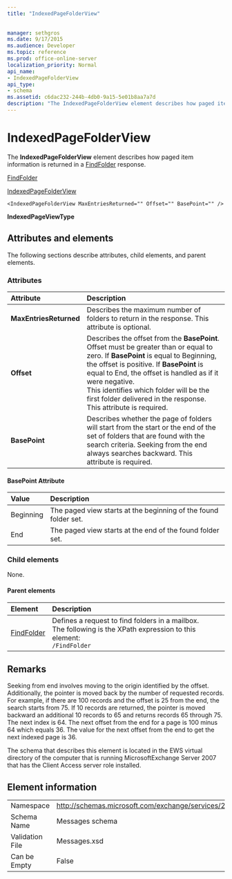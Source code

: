 ```yaml
---
title: "IndexedPageFolderView"
 
 
manager: sethgros
ms.date: 9/17/2015
ms.audience: Developer
ms.topic: reference
ms.prod: office-online-server
localization_priority: Normal
api_name:
- IndexedPageFolderView
api_type:
- schema
ms.assetid: c6dac232-244b-4db0-9a15-5e01b8aa7a7d
description: "The IndexedPageFolderView element describes how paged item information is returned in a FindFolder response."
---
```


# IndexedPageFolderView

The **IndexedPageFolderView** element describes how paged item information is returned in a [FindFolder](findfolder.md) response. 
  
[FindFolder](findfolder.md)
  
[IndexedPageFolderView](indexedpagefolderview.md)
  
```
<IndexedPageFolderView MaxEntriesReturned="" Offset="" BasePoint="" />
```

 **IndexedPageViewType**
## Attributes and elements

The following sections describe attributes, child elements, and parent elements.
  
### Attributes

|**Attribute**|**Description**|
|:-----|:-----|
|**MaxEntriesReturned** <br/> |Describes the maximum number of folders to return in the response. This attribute is optional.  <br/> |
|**Offset** <br/> |Describes the offset from the **BasePoint**. Offset must be greater than or equal to zero. If **BasePoint** is equal to Beginning, the offset is positive. If **BasePoint** is equal to End, the offset is handled as if it were negative.  <br/> This identifies which folder will be the first folder delivered in the response. This attribute is required.  <br/> |
|**BasePoint** <br/> |Describes whether the page of folders will start from the start or the end of the set of folders that are found with the search criteria. Seeking from the end always searches backward. This attribute is required.  <br/> |
   
#### BasePoint Attribute

|**Value**|**Description**|
|:-----|:-----|
|Beginning  <br/> |The paged view starts at the beginning of the found folder set.  <br/> |
|End  <br/> |The paged view starts at the end of the found folder set.  <br/> |
   
### Child elements

None.
  
#### Parent elements

|**Element**|**Description**|
|:-----|:-----|
|[FindFolder](findfolder.md) <br/> |Defines a request to find folders in a mailbox.  <br/> The following is the XPath expression to this element:  <br/>  `/FindFolder` <br/> |
   
## Remarks

Seeking from end involves moving to the origin identified by the offset. Additionally, the pointer is moved back by the number of requested records. For example, if there are 100 records and the offset is 25 from the end, the search starts from 75. If 10 records are returned, the pointer is moved backward an additional 10 records to 65 and returns records 65 through 75. The next index is 64. The next offset from the end for a page is 100 minus 64 which equals 36. The value for the next offset from the end to get the next indexed page is 36.
  
The schema that describes this element is located in the EWS virtual directory of the computer that is running MicrosoftExchange Server 2007 that has the Client Access server role installed.
  
## Element information

|||
|:-----|:-----|
|Namespace  <br/> |http://schemas.microsoft.com/exchange/services/2006/messages  <br/> |
|Schema Name  <br/> |Messages schema  <br/> |
|Validation File  <br/> |Messages.xsd  <br/> |
|Can be Empty  <br/> |False  <br/> |
   

